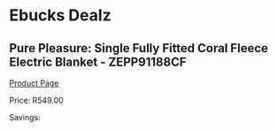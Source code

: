 
# Ebucks Dealz
## Pure Pleasure: Single Fully Fitted Coral Fleece Electric Blanket - ZEPP91188CF
[Product Page](https://www.ebucks.com/web/shop/productSelected.do?prodId=319790610&catId=1157551316)

Price: R549.00

Savings: 


	